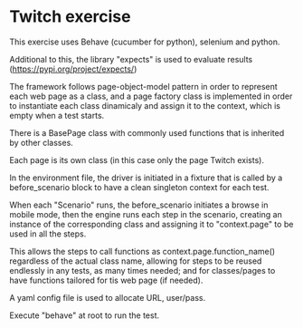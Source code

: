 
# Twitch exercise

This exercise uses Behave (cucumber for python), selenium and python.

Additional to this, the library "expects" is used to evaluate results (https://pypi.org/project/expects/)

The framework follows page-object-model pattern in order to represent each web page as a class, and a page factory class is implemented in order to instantiate each class dinamicaly and assign it to the context, which is empty when a test starts.

There is a BasePage class with commonly used functions that is inherited by other classes.

Each page is its own class (in this case only the page Twitch exists).

In the environment file, the driver is initiated in a fixture that is called by a before_scenario block to have a clean singleton context for each test.

When each "Scenario" runs, the before_scenario initiates a browse in mobile mode, then the engine runs each step in the scenario, creating an instance of the corresponding class and assigning it to "context.page" to be used in all the steps.

This allows the steps to call functions as context.page.function_name() regardless of the actual class name, allowing for steps to be reused endlessly in any tests, as many times needed; and for classes/pages to have functions tailored for tis web page (if needed).

A yaml config file is used to allocate URL, user/pass.

Execute "behave" at root to run the test.
